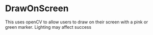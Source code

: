 # DrawOnScreen
 This uses openCV to allow users to draw on their screen with a pink or green marker. Lighting may affect success
